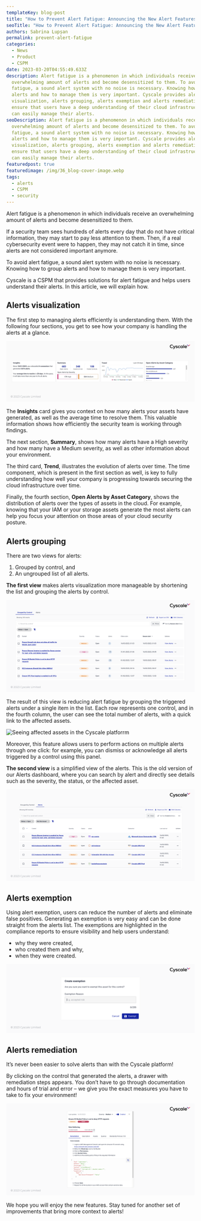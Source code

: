 ```yaml
---
templateKey: blog-post
title: "How to Prevent Alert Fatigue: Announcing the New Alert Features"
seoTitle: "How to Prevent Alert Fatigue: Announcing the New Alert Features"
authors: Sabrina Lupșan
permalink: prevent-alert-fatigue
categories:
  - News
  - Product
  - CSPM
date: 2023-03-20T04:55:49.633Z
description: Alert fatigue is a phenomenon in which individuals receive an
  overwhelming amount of alerts and become desensitized to them. To avoid alert
  fatigue, a sound alert system with no noise is necessary. Knowing how to group
  alerts and how to manage them is very important. Cyscale provides alerts
  visualization, alerts grouping, alerts exemption and alerts remediation to
  ensure that users have a deep understanding of their cloud infrastructure and
  can easily manage their alerts.
seoDescription: Alert fatigue is a phenomenon in which individuals receive an
  overwhelming amount of alerts and become desensitized to them. To avoid alert
  fatigue, a sound alert system with no noise is necessary. Knowing how to group
  alerts and how to manage them is very important. Cyscale provides alerts
  visualization, alerts grouping, alerts exemption and alerts remediation to
  ensure that users have a deep understanding of their cloud infrastructure and
  can easily manage their alerts.
featuredpost: true
featuredimage: /img/36_blog-cover-image.webp
tags:
  - alerts
  - CSPM
  - security
---
```

<!--StartFragment-->

Alert fatigue is a phenomenon in which individuals receive an overwhelming amount of alerts and become desensitized to them.  

If a security team sees hundreds of alerts every day that do not have critical information, they may start to pay less attention to them. Then, if a real cybersecurity event were to happen, they may not catch it in time, since alerts are not considered important anymore. 

To avoid alert fatigue, a sound alert system with no noise is necessary. Knowing how to group alerts and how to manage them is very important. 

Cyscale is a CSPM that provides solutions for alert fatigue and helps users understand their alerts. In this article, we will explain how. 

## Alerts visualization 

The first step to managing alerts efficiently is understanding them. With the following four sections, you get to see how your company is handling the alerts at a glance. 

<img src="/img/36_blog-1-cards.webp" alt="Alerts visualization cards in the Cyscale platforrm" title="Alerts visualization cards in the Cyscale platforrm" class=" blog-image-shadow " style="width:auto;height:auto;"/>

The **Insights** card gives you context on how many alerts your assets have generated, as well as the average time to resolve them. This valuable information shows how efficiently the security team is working through findings. 

The next section, **Summary**, shows how many alerts have a High severity and how many have a Medium severity, as well as other information about your environment. 

The third card, **Trend**, illustrates the evolution of alerts over time. The time component, which is present in the first section as well, is key to fully understanding how well your company is progressing towards securing the cloud infrastructure over time. 

Finally, the fourth section, **Open Alerts by Asset Category**, shows the distribution of alerts over the types of assets in the cloud. For example, knowing that your IAM or your storage assets generate the most alerts can help you focus your attention on those areas of your cloud security posture. 

## Alerts grouping  

There are two views for alerts: 

1. Grouped by control, and 
2. An ungrouped list of all alerts. 

**The first view** makes alerts visualization more manageable by shortening the list and grouping the alerts by control.  

<img src="/img/36_blog-2-grouped-by-control.png" alt="Alerts grouped by control in the Cyscale platform" title="Alerts grouped by control in the Cyscale platform" class=" blog-image-shadow " style="width:auto;height:auto;"/>

The result of this view is reducing alert fatigue by grouping the triggered alerts under a single item in the list. Each row represents one control, and in the fourth column, the user can see the total number of alerts, with a quick link to the affected assets. 

<img src="/img/36_blog-gif.gif" alt="Seeing affected assets in the Cyscale platforrm" title="Seeing affected assets in the Cyscale platforrm" class=" blog-image-shadow " style="width:auto;height:auto;"/>

Moreover, this feature allows users to perform actions on multiple alerts through one click: for example, you can dismiss or acknowledge all alerts triggered by a control using this panel. 

**The second view** is a simplified view of the alerts. This is the old version of our Alerts dashboard, where you can search by alert and directly see details such as the severity, the status, or the affected asset.  

<img src="/img/36_blog-3-all-alerts.png" alt="All alerts page in the Cyscale platform" title="All alerts page in the Cyscale platform" class=" blog-image-shadow " style="width:auto;height:auto;"/>

## Alerts exemption 

Using alert exemption, users can reduce the number of alerts and eliminate false positives. Generating an exemption is very easy and can be done straight from the alerts list. The exemptions are highlighted in the compliance reports to ensure visibility and help users understand: 

* why they were created, 
* who created them and why,  
* when they were created. 

<img src="/img/36_blog-4-create-exemptions.png" alt="Creating exemptions in the Cyscale platform" title="Creating exemptions in the Cyscale platform" class=" blog-image-shadow " style="width:auto;height:auto;"/>

## Alerts remediation 

It’s never been easier to solve alerts than with the Cyscale platform!  

By clicking on the control that generated the alerts, a drawer with remediation steps appears. You don’t have to go through documentation and hours of trial and error – we give you the exact measures you have to take to fix your environment! 

<img src="/img/36_blog-5-remediation-steps.png" alt="Remediation steps in the Cyscale platform" title="Remediation steps in the Cyscale platform" class=" blog-image-shadow " style="width:auto;height:auto;"/>

We hope you will enjoy the new features. Stay tuned for another set of improvements that bring more context to alerts! 

<!--EndFragment-->
